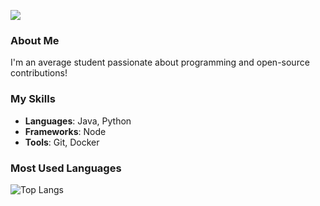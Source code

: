 ![](https://media1.tenor.com/m/x7FrMk4q10IAAAAd/hacker-reality-colored-keyboard.gif)
### About Me
I'm an average student passionate about programming and open-source contributions!

### My Skills
- **Languages**: Java, Python
- **Frameworks**: Node
- **Tools**: Git, Docker

### Most Used Languages
![Top Langs](https://github-readme-stats.vercel.app/api/top-langs/?username=PatrickMagAnime&layout=compact&theme=radical)

